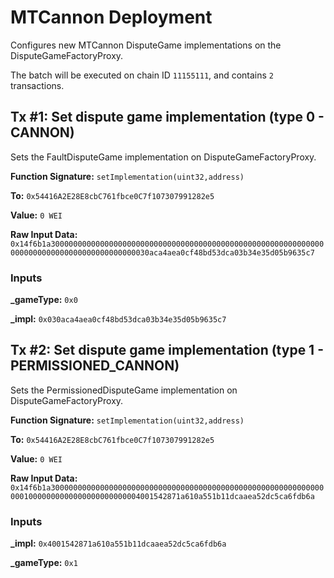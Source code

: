 # MTCannon Deployment
Configures new MTCannon DisputeGame implementations on the DisputeGameFactoryProxy.

The batch will be executed on chain ID `11155111`, and contains `2` transactions.

## Tx #1: Set dispute game implementation (type 0 - CANNON)
Sets the FaultDisputeGame implementation on DisputeGameFactoryProxy.

**Function Signature:** `setImplementation(uint32,address)`

**To:** `0x54416A2E28E8cbC761fbce0C7f107307991282e5`

**Value:** `0 WEI`

**Raw Input Data:** `0x14f6b1a30000000000000000000000000000000000000000000000000000000000000000000000000000000000000000030aca4aea0cf48bd53dca03b34e35d05b9635c7`

### Inputs
**_gameType:** `0x0`

**_impl:** `0x030aca4aea0cf48bd53dca03b34e35d05b9635c7`


## Tx #2: Set dispute game implementation (type 1 - PERMISSIONED_CANNON)
Sets the PermissionedDisputeGame implementation on DisputeGameFactoryProxy.

**Function Signature:** `setImplementation(uint32,address)`

**To:** `0x54416A2E28E8cbC761fbce0C7f107307991282e5`

**Value:** `0 WEI`

**Raw Input Data:** `0x14f6b1a300000000000000000000000000000000000000000000000000000000000000010000000000000000000000004001542871a610a551b11dcaaea52dc5ca6fdb6a`

### Inputs
**_impl:** `0x4001542871a610a551b11dcaaea52dc5ca6fdb6a`

**_gameType:** `0x1`

